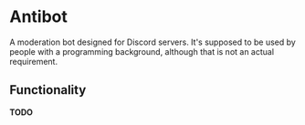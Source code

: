 # Antibot
A moderation bot designed for Discord servers. It's supposed to be used by people with a programming background, although that is not an actual requirement.

## Functionality
**TODO**